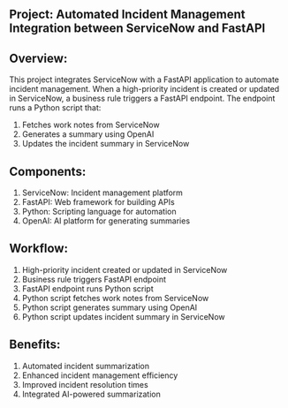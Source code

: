 
## Project: Automated Incident Management Integration between ServiceNow and FastAPI

## Overview:

This project integrates ServiceNow with a FastAPI application to automate incident management. When a high-priority incident is created or updated in ServiceNow, a business rule triggers a FastAPI endpoint. The endpoint runs a Python script that:

1. Fetches work notes from ServiceNow
2. Generates a summary using OpenAI
3. Updates the incident summary in ServiceNow

## Components:

1. ServiceNow: Incident management platform
2. FastAPI: Web framework for building APIs
3. Python: Scripting language for automation
4. OpenAI: AI platform for generating summaries

## Workflow:

1. High-priority incident created or updated in ServiceNow
2. Business rule triggers FastAPI endpoint
3. FastAPI endpoint runs Python script
4. Python script fetches work notes from ServiceNow
5. Python script generates summary using OpenAI
6. Python script updates incident summary in ServiceNow

## Benefits:

1. Automated incident summarization
2. Enhanced incident management efficiency
3. Improved incident resolution times
4. Integrated AI-powered summarization


